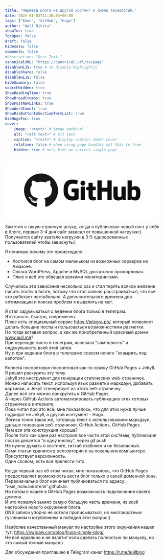 ```yaml
---
title: "Переезд Блога на другой хостинг и смена технологий."
date: 2024-01-03T11:30:03+00:00
tags: ["Блог", "GitHub", "Hugo"]
author: "Aull Nikita"
showToc: true
TocOpen: false
draft: false
hidemeta: false
comments: false
#description: "Desc Text."
canonicalURL: "https://canonical.url/to/page"
disableHLJS: true # to disable highlightjs
disableShare: false
disableHLJS: false
hideSummary: false
searchHidden: true
ShowReadingTime: true
ShowBreadCrumbs: true
ShowPostNavLinks: true
ShowWordCount: true
ShowRssButtonInSectionTermList: true
UseHugoToc: true
cover:
    image: "<text>" # image path/url
    alt: "<alt text>" # alt text
    caption: "<text>" # display caption under cover
    relative: false # when using page bundles set this to true
    hidden: true # only hide on current single page
---
```


![github](/github.png 'github')

Заметил я такую странную штуку, когда я публиковал новый пост у себя в блоге, первые 3-4 дня сайт зависал от повышенной нагрузки:)   
Получается сайту хватало нагрузки в 3-5 одновременных пользователей чтобы зависнуть:)

Я понимаю почему это происходило:   
- Хостился блог на самом маленьком из возможных серверов на Амазоне.   
- Связка WordPress, Apache и MySQL достаточно прожорливая.   
- Плюс я всё это обвешал всякими мониторингами.   

Случились эти зависания несколько раз и стал терять всякое желание писать посты в блоге, потому что стал сильно расстраиваться, что всё это работает нестабильно. А дополнительного времени для оптимизации и поиска проблем я выделить не мог.

Я стал задумываться о ведении блога только в телеграм.   
Это просто, быстро, современно.   
Плюс есть специальный сервис https://telegra.ph/, который позволяет делать большие посты и пользоваться возможностями разметки.   
Но тогда вставал вопрос, а как же приобретенный красивый домен www.aull.me?   
При переходе чисто в телеграм, исчезала "ламповость" и олдскульность всей этой затеи.   
Ну и при ведении блога в телеграме совсем нечего "ковырять под капотом".

Коллега посоветовал посоветовал как-то связку GitHub Pages + Jekyll.   
Я решил раскурить эту тему.   
Jekyll это инструмент для генерации статических web-страничек.   
Можно написать текст, используя язык разметки маркдаун, добавить картинки, а Jekyll сгенерирует из этого веб-страничку.   
Далее всё это можно прикрутить к GitHub Pages.   
А через GitHub Actions автоматизировать публикацию этих готовых страничек в интернете.   
Пока читал про это всё, мне показалось, что для этих нужд лучше подходит не Jekyll, а другой иснтумент - Hugo.   
Логика точно такая же, готовишь текст с использованием маркдаун, дальше генерация веб-странички, GitHub Actions, GitHub Pages.   
Чем вся эта конструкция хороша?   
После того как один раз настроил все части этой системы, публикация постов делается "в одну кнопку", через git push.   
Не нужно думать о хостинге, гитхаб стабилен и он безопасный.   
Сами статьи хранятся в репозитории и на локальном компьютере.   
Присутствует версионность.   
Один словом, есть все прелести гита.

Когда первый раз об этом читал, мне показалось, что GitHub Pages предоставляет возможность вести блог только в своей доменной зоне.   
Первоначально блог начинает публиковаться по адресу: "имя_пользователя".github.io.   
Но потом я нашел в GitHub Pages возможность подключения своего домена.   
И это пожалуй заняло самую большую часть времени, из всей настройки нового окружения блога.   
DNS записи упорно не хотели прописываться, но многократным гуглением и ютублением я победил этот вопрос:)

Наиболее качественный мануал по настройке этого окружения нашел тут: https://owlpaw.com/blog/hugo-simple-blog/   
Не всё идеально и не взлетит если сделать полностью по мануалу, но это самый точный мануал:)

Для обсуждения приглашаю в Telegram канал https://t.me/aullblog


